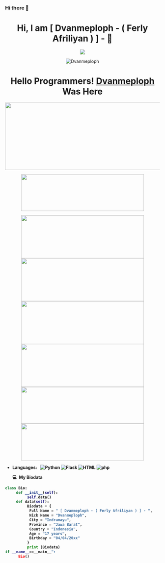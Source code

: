### Hi there 👋
<!--
**Dvanmeploph/Dvanmeploph** is a ✨ _special_ ✨ repository because its `README.md` (this file) appears on your GitHub profile.

Here are some ideas to get you started:



<h1 align="center"> Hello World :) </h1>
<p align="center">
•●•
</p>

<img src="https://github.com/Dvanmeploph/Dvanmeploph/blob/main/Hello World/status_me_status_90e259db678545f49a41faf12e095d58.jpg" width="640" title="Menu" alt="Menu">

      <!--![](https://github.com/Dvanmeploph/Itsmeafriliyan/blob/main/Hello%20World/status_me_status_90e259db678545f49a41faf12e095d58.jpg)-->
<p align="center"> <h1 align="center"> Hi, I am [ Dvanmeploph - ( Ferly Afriliyan ) ] - 👋</h1> </p>
<p align="center">
<a href="https://github.com/Denventa/"><img src="https://img.shields.io/badge/-Github-FFA116?style=for-the-badge&logo=Github&logoColor=black"/> </a>
</p>

<p align="center"> <img src="https://komarev.com/ghpvc/?username=Itsmeafriliyan&label=Profile%20views&color=0e75b6&style=flat" alt="Dvanmeploph"/></p>
<h1 align="center">
  <b>Hello Programmers!<b> <a href="https://www.facebook.com/Denventa.Xayonara.Team.UnlimitedARMY" target="blank">Dvanmeploph</a> Was Here
</h1>

<p align="center">
  <img width="600" height="220" src="https://github-readme-stats.vercel.app/api?username=Itsmeafriliyan&show_icons=true&theme=chartreuse-dark&locale=id">
</p>
<p align="center">
  <img width="400" height="120" src="https://github-readme-stats.vercel.app/api/top-langs/?username=Itsmeafriliyan&layout=compact&theme=chartreuse-dark">
</p>
<p align="center">
<a href="https://github.com/Itsmeafriliyan/sakera"><img width="400" height="140" src="https://github-readme-stats.vercel.app/api/pin/?username=Itsmeafriliyan&repo=sakera&theme=chartreuse-dark"></a>
<a href="https://github.com/Itsmeafriliyan/SCF"><img width="400" height="140" src="https://github-readme-stats.vercel.app/api/pin/?username=Itsmeafriliyan&repo=SCF&theme=chartreuse-dark"></a>
<a href="https://github.com/Itsmeafriliyan/DARK-FB"><img width="400" height="140" src="https://github-readme-stats.vercel.app/api/pin/?username=Itsmeafriliyan&repo=DARK-FB&theme=chartreuse-dark"></a>
<a href="https://github.com/Itsmeafriliyan/Dvanmeploph-C"><img width="400" height="140" src="https://github-readme-stats.vercel.app/api/pin/?username=Itsmeafriliyan&repo=Dvanmeploph-C&theme=chartreuse-dark"></a>
<a href="https://github.com/Itsmeafriliyan/facebook-tools"><img width="400" height="120" src="https://github-readme-stats.vercel.app/api/pin/?username=Itsmeafriliyan&repo=facebook-tools&theme=chartreuse-dark"></a>
<a href="https://github.com/Itsmeafriliyan/Get-Info"><img width="400" height="120" src="https://github-readme-stats.vercel.app/api/pin/?username=Itsmeafriliyan&repo=Get-Info&theme=chartreuse-dark"></a>


- Languages: &nbsp;
  ![Python](https://img.shields.io/badge/-Python-333333?style=flat&logo=Python&logoColor=007ACC)
  ![Flask](https://img.shields.io/badge/-Flask-333333?style=flat&logo=Flask&logoColor=007ACC)
  ![HTML](https://img.shields.io/badge/-HTML-333333?style=flat&logo=HTML5)
  ![php](https://img.shields.io/badge/-php-333333?style=flat&logo=php&logoColor=1572B6)
  
  **💻 &nbsp;My Biodata**
  
```python
class Bio:
     def __init__(self):
          self.data()
     def data(self):
          Biodata = {
           Full Name = " [ Dvanmeploph - ( Ferly Afriliyan ) ] - ",
           Nick Name = "Dvanmeploph",
           City = "Indramayu",
           Province = "Jawa Barat",
           Country = "Indonesia",
           Age = "17 years",
           Birthday = "04/04/20xx"
          } 
          print (Biodata)
if __name__==__main__":
      Bio()
```
